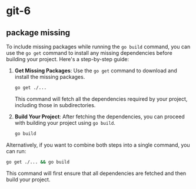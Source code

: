 # git-6

## package missing

To include missing packages while running the `go build` command, you can use the `go get` command to install any missing dependencies before building your project. Here's a step-by-step guide:

1.  **Get Missing Packages**: Use the `go get` command to download and install the missing packages.

    ```bash
    go get ./...
    ```

    This command will fetch all the dependencies required by your project, including those in subdirectories.
2.  **Build Your Project**: After fetching the dependencies, you can proceed with building your project using `go build`.

    ```bash
    go build
    ```

Alternatively, if you want to combine both steps into a single command, you can run:

```bash
go get ./... && go build
```

This command will first ensure that all dependencies are fetched and then build your project.
